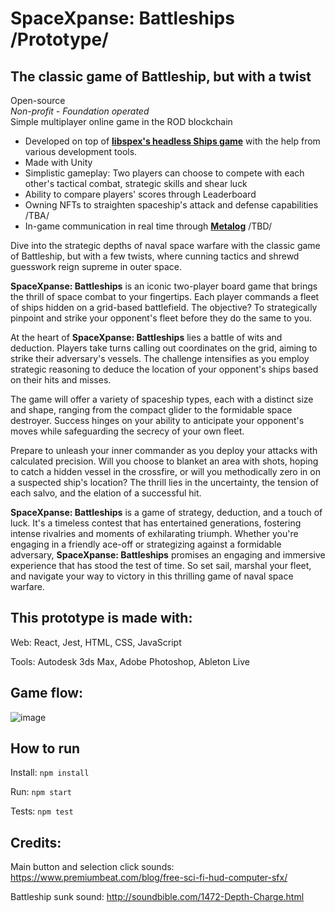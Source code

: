 # SpaceXpanse: Battleships /Prototype/
## The classic game of Battleship, but with a twist
Open-source  
*Non-profit - Foundation operated*  
Simple multiplayer online game in the ROD blockchain  

* Developed on top of [**libspex's headless Ships game**](https://github.com/SpaceXpanse/libspex/tree/dev/ships) with the help from various development tools.
* Made with Unity
* Simplistic gameplay: Two players can choose to compete with each other's tactical combat, strategic skills and shear luck
* Ability to compare players' scores through Leaderboard
* Owning NFTs to straighten spaceship's attack and defense capabilities /TBA/
* In-game communication in real time through [**Metalog**](https://github.com/SpaceXpanse/Whitepaper/blob/main/README.md#community) /TBD/

Dive into the strategic depths of naval space warfare with the classic game of Battleship, but with a few twists, where cunning tactics and shrewd guesswork reign supreme in outer space.

**SpaceXpanse: Battleships** is an iconic two-player board game that brings the thrill of space combat to your fingertips. Each player commands a fleet of ships hidden on a grid-based battlefield. The objective? 
To strategically pinpoint and strike your opponent's fleet before they do the same to you.

At the heart of **SpaceXpanse: Battleships** lies a battle of wits and deduction. Players take turns calling out coordinates on the grid, aiming to strike their adversary's vessels. The challenge intensifies as you employ strategic reasoning to deduce the location of your opponent's ships based on their hits and misses.

The game will offer a variety of spaceship types, each with a distinct size and shape, ranging from the compact glider to the formidable space destroyer. Success hinges on your ability to anticipate your opponent's moves while safeguarding the secrecy of your own fleet.

Prepare to unleash your inner commander as you deploy your attacks with calculated precision. Will you choose to blanket an area with shots, hoping to catch a hidden vessel in the crossfire, or will you methodically zero in
on a suspected ship's location? The thrill lies in the uncertainty, the tension of each salvo, and the elation of a successful hit.

**SpaceXpanse: Battleships** is a game of strategy, deduction, and a touch of luck. It's a timeless contest that has entertained generations, fostering intense rivalries and moments of exhilarating triumph. Whether you're engaging in a friendly ace-off or strategizing against a formidable adversary, **SpaceXpanse: Battleships** promises an engaging and immersive experience that has stood the test of time. So set sail, marshal your fleet, and navigate your way to victory in this thrilling game of naval space warfare.

## This prototype is made with:

Web: React, Jest, HTML, CSS, JavaScript

Tools: Autodesk 3ds Max, Adobe Photoshop, Ableton Live

## Game flow:

![image](https://user-images.githubusercontent.com/52622303/73218894-8eb4c200-4163-11ea-9f11-51eda48dd695.png)

## How to run

Install: `npm install`

Run: `npm start`

Tests: `npm test`

## Credits:

Main button and selection click sounds: https://www.premiumbeat.com/blog/free-sci-fi-hud-computer-sfx/

Battleship sunk sound: http://soundbible.com/1472-Depth-Charge.html
